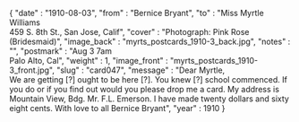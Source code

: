 {
  "date" : "1910-08-03",
  "from" : "Bernice Bryant",
  "to" : "Miss Myrtle Williams<br> 459 S. 8th St., San Jose, Calif",
  "cover" : "Photograph: Pink Rose (Bridesmaid)",
  "image_back" : "myrts_postcards_1910-3_back.jpg",
  "notes" : "",
  "postmark" : "Aug 3 7am<br>Palo Alto, Cal",
  "weight" : 1,
  "image_front" : "myrts_postcards_1910-3_front.jpg",
  "slug" : "card047",
  "message" : "Dear Myrtle,<br>We are getting [?] ought to be here [?]. You knew [?] school commenced. If you do or if you find out would you please drop me a card. My address is Mountain View, Bdg. Mr. F.L. Emerson. I have made twenty dollars and sixty eight cents. With love to all Bernice Bryant",
  "year" : 1910
}
